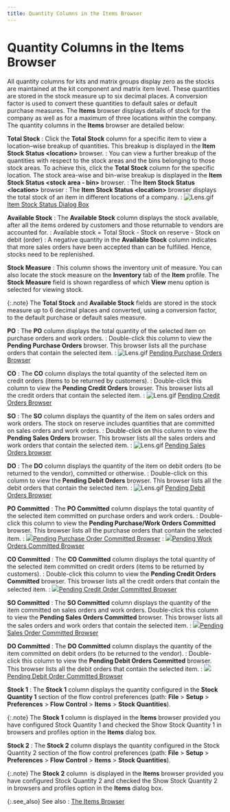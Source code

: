 ```yaml
---
title: Quantity Columns in the Items Browser
---
```


# Quantity Columns in the Items Browser


All quantity columns for kits and matrix groups display zero as the  stocks are maintained at the kit component and matrix item level. These  quantities are stored in the stock measure up to six decimal places. A  conversion factor is used to convert these quantities to default sales  or default purchase measures. The **Items**  browser displays details of stock for the company as well as for a maximum  of three locations within the company. The quantity columns in the **Items** browser are detailed below:


**Total Stock**
: Click the **Total 
 Stock** column for a specific item to view a location–wise breakup  of quantities. This breakup is displayed in the **Item 
 Stock Status &lt;location&gt;** browser.
: You can view a further breakup of the quantities  with respect to the stock areas and the bins belonging to those stock  areas. To achieve this, click the **Total 
 Stock** column for the specific location. The stock area-wise and  bin-wise breakup is displayed in the **Item 
 Stock Status &lt;stock area - bin&gt;** browser.
: The **Item Stock 
 Status &lt;location&gt;** browser
: The **Item Stock 
 Status &lt;location&gt;** browser displays the total stock of an  item in different locations of a company.
: ![Lens.gif]({{site.mi_baseurl}}/img/lens.gif) [Item  Stock Status Dialog Box]({{site.mi_baseurl}}/the-items-browser/information-available/item_stock_status_item_browser_option.html)


**Available Stock**
: The **Available Stock**  column displays the stock available, after all the items ordered by customers  and those returnable to vendors are accounted for.
: Available stock = Total Stock - Stock on reserve  - Stock on debit (order)
: A negative quantity in the **Available 
 Stock** column indicates that more sales orders have been accepted  than can be fulfilled. Hence, stocks need to be replenished.


**Stock Measure**
: This column shows the inventory unit of measure.  You can also locate the stock measure on the **Inventory**  tab of the **Item** profile. The **Stock Measure** field is shown regardless  of which **View** menu option is selected  for viewing stock.


{:.note}
The **Total 
 Stock** and **Available Stock**  fields are stored in the stock measure up to 6 decimal places and converted,  using a conversion factor, to the default purchase or default sales measure.


**PO**
: The **PO** column  displays the total quantity of the selected item on purchase orders and  work orders.
: Double-click this column to view the **Pending 
 Purchase Orders** browser. This browser lists all the purchase orders  that contain the selected item.
: ![Lens.gif]({{site.mi_baseurl}}/img/lens.gif) [Pending  Purchase Orders Browser]({{site.mi_baseurl}}/misc/the_pending_purchase_orders_browser.html)


**CO**
: The **CO** column  displays the total quantity of the selected item on credit orders (items  to be returned by customers).
: Double-click this column to view the **Pending 
 Credit Orders** browser. This browser lists all the credit orders  that contain the selected item.
: ![Lens.gif]({{site.mi_baseurl}}/img/lens.gif) [Pending  Credit Orders Browser]({{site.mi_baseurl}}/misc/the_pending_credit_orders_browser.html)


**SO**
: The **SO** column  displays the quantity of the item on sales orders and work orders. The  stock on reserve includes quantities that are committed on sales orders  and work orders.
: <font style="color: #000000;" color="#000000">Double-click on </font>this column  to view the **Pending Sales Orders** browser.  This browser lists all the sales orders and work orders that contain the  selected item.
: ![Lens.gif]({{site.mi_baseurl}}/img/lens.gif) [Pending  Sales Orders browser]({{site.mi_baseurl}}/misc/the_pending_sales_orders_browser.html)


**DO**
: The **DO** column  displays the quantity of the item on debit orders (to be returned to the  vendor), committed or otherwise.
: Double-click on this column to view the **Pending 
 Debit Orders** browser. This browser lists all the debit orders that  contain the selected item.
: ![Lens.gif]({{site.mi_baseurl}}/img/lens.gif) [Pending  Debit Orders Browser]({{site.mi_baseurl}}/misc/the_pending_debit_orders_browser.html)


**PO Committed**
: The **PO Committed**  column displays the total quantity of the selected item committed on purchase  orders and work orders.
: Double-click this column to view the **Pending 
 Purchase/Work Orders Committed** browser. This browser lists all  the purchase orders that contain the selected item.
: ![]({{site.mi_baseurl}}/img/lens.gif)[Pending  Purchase Order Committed Browser]({{site.mi_baseurl}}/misc/pending_purchase_order_committed_browser.html)
: ![]({{site.mi_baseurl}}/img/lens.gif)[Pending  Work Orders Committed Browser]({{site.mi_baseurl}}/misc/pending_work_orders_committed_browser.html)


**CO Committed**
: The **CO Committed**  column displays the total quantity of the selected item committed on credit  orders (items to be returned by customers).
: Double-click this column to view the **Pending 
 Credit Orders Committed** browser. This browser lists all the credit  orders that contain the selected item.
: ![]({{site.mi_baseurl}}/img/lens.gif)[Pending  Credit Order Committed Browser]({{site.mi_baseurl}}/misc/pending_credit_order_committed_browser.html)


**SO Committed**
: The **SO Committed**  column displays the quantity of the item committed on sales orders and  work orders. Double-click this column to view the **Pending 
 Sales Orders Committed** browser. This browser lists all the sales  orders and work orders that contain the selected item.
: ![]({{site.mi_baseurl}}/img/lens.gif)[Pending  Sales Order Committed Browser]({{site.mi_baseurl}}/misc/pending_sales_order_committed_browser.html)


**DO Committed**
: The **DO Committed**  column displays the quantity of the item committed on debit orders (to  be returned to the vendor).
: Double-click this column to view the **Pending 
 Debit Orders Committed** browser. This browser lists all the debit  orders that contain the selected item.
: ![]({{site.mi_baseurl}}/img/lens.gif)[Pending  Debit Order Committed Browser]({{site.mi_baseurl}}/misc/pending_debit_order_committed_browser.html)


**Stock 1**
: The **Stock 1**  column displays the quantity configured in the **Stock 
 Quantity 1** section of the flow control preferences (path: **File** > **Setup**  > **Preferences** > **Flow 
 Control** > **Items** >  **Stock Quantities**).


{:.note}
The **Stock 
 1** column is displayed in the **Items**  browser provided you have configured Stock Quantity 1 and checked the  Show Stock Quantity 1 in browsers and profiles option in the **Items**  dialog box.


**Stock 2**
: The **Stock 2**  column displays the quantity configured in the Stock Quantity 2 section  of the flow control preferences (path: **File**  > **Setup** > **Preferences**  > **Flow Control** > **Items**  > **Stock Quantities**).


{:.note}
The **Stock 
 2** column  is  displayed in the **Items** browser  provided you have configured Stock Quantity 2 and checked the Show Stock  Quantity 2 in browsers and profiles option in the **Items**  dialog box.


{:.see_also}
See also
: [The Items Browser]({{site.mi_baseurl}}/the-items-browser/the_items_explorer.html)
